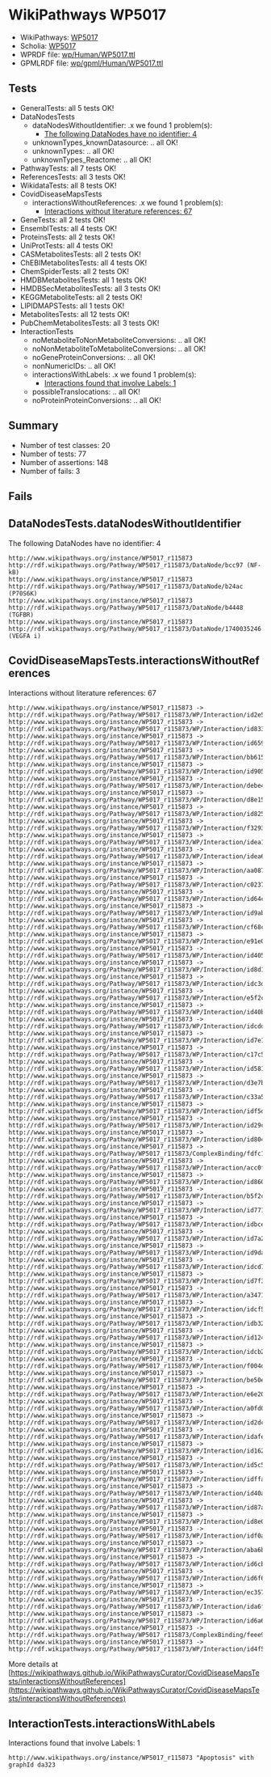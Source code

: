# WikiPathways WP5017

* WikiPathways: [WP5017](https://identifiers.org/wikipathways:WP5017)
* Scholia: [WP5017](https://scholia.toolforge.org/wikipathways/WP5017)
* WPRDF file: [wp/Human/WP5017.ttl](../wp/Human/WP5017.ttl)
* GPMLRDF file: [wp/gpml/Human/WP5017.ttl](../wp/gpml/Human/WP5017.ttl)

## Tests
* GeneralTests: all 5 tests OK!
* DataNodesTests
    * dataNodesWithoutIdentifier: .x we found 1 problem(s):
        * [The following DataNodes have no identifier: 4](#d2d32fa3)
    * unknownTypes_knownDatasource: .. all OK!
    * unknownTypes: .. all OK!
    * unknownTypes_Reactome: .. all OK!
* PathwayTests: all 7 tests OK!
* ReferencesTests: all 3 tests OK!
* WikidataTests: all 8 tests OK!
* CovidDiseaseMapsTests
    * interactionsWithoutReferences: .x we found 1 problem(s):
        * [Interactions without literature references: 67](#9701cd83)
* GeneTests: all 2 tests OK!
* EnsemblTests: all 4 tests OK!
* ProteinsTests: all 2 tests OK!
* UniProtTests: all 4 tests OK!
* CASMetabolitesTests: all 2 tests OK!
* ChEBIMetabolitesTests: all 4 tests OK!
* ChemSpiderTests: all 2 tests OK!
* HMDBMetabolitesTests: all 1 tests OK!
* HMDBSecMetabolitesTests: all 3 tests OK!
* KEGGMetaboliteTests: all 2 tests OK!
* LIPIDMAPSTests: all 1 tests OK!
* MetabolitesTests: all 12 tests OK!
* PubChemMetabolitesTests: all 3 tests OK!
* InteractionTests
    * noMetaboliteToNonMetaboliteConversions: .. all OK!
    * noNonMetaboliteToMetaboliteConversions: .. all OK!
    * noGeneProteinConversions: .. all OK!
    * nonNumericIDs: .. all OK!
    * interactionsWithLabels: .x we found 1 problem(s):
        * [Interactions found that involve Labels: 1](#630d2678)
    * possibleTranslocations: .. all OK!
    * noProteinProteinConversions: .. all OK!


## Summary

* Number of test classes: 20
* Number of tests: 77
* Number of assertions: 148
* Number of fails: 3

## Fails

<a name="d2d32fa3" />

## DataNodesTests.dataNodesWithoutIdentifier

The following DataNodes have no identifier: 4
```
http://www.wikipathways.org/instance/WP5017_r115873 http://rdf.wikipathways.org/Pathway/WP5017_r115873/DataNode/bcc97 (NF-kB)
http://www.wikipathways.org/instance/WP5017_r115873 http://rdf.wikipathways.org/Pathway/WP5017_r115873/DataNode/b24ac (P70S6K)
http://www.wikipathways.org/instance/WP5017_r115873 http://rdf.wikipathways.org/Pathway/WP5017_r115873/DataNode/b4448 (TGFBR)
http://www.wikipathways.org/instance/WP5017_r115873 http://rdf.wikipathways.org/Pathway/WP5017_r115873/DataNode/1740035246 (VEGFA i)
```

<a name="9701cd83" />

## CovidDiseaseMapsTests.interactionsWithoutReferences

Interactions without literature references: 67
```
http://www.wikipathways.org/instance/WP5017_r115873 -> http://rdf.wikipathways.org/Pathway/WP5017_r115873/WP/Interaction/id2e5351ce
http://www.wikipathways.org/instance/WP5017_r115873 -> http://rdf.wikipathways.org/Pathway/WP5017_r115873/WP/Interaction/id83382dc9
http://www.wikipathways.org/instance/WP5017_r115873 -> http://rdf.wikipathways.org/Pathway/WP5017_r115873/WP/Interaction/id659c2444
http://www.wikipathways.org/instance/WP5017_r115873 -> http://rdf.wikipathways.org/Pathway/WP5017_r115873/WP/Interaction/bb615
http://www.wikipathways.org/instance/WP5017_r115873 -> http://rdf.wikipathways.org/Pathway/WP5017_r115873/WP/Interaction/id905e2fc6
http://www.wikipathways.org/instance/WP5017_r115873 -> http://rdf.wikipathways.org/Pathway/WP5017_r115873/WP/Interaction/debe4
http://www.wikipathways.org/instance/WP5017_r115873 -> http://rdf.wikipathways.org/Pathway/WP5017_r115873/WP/Interaction/d8e15
http://www.wikipathways.org/instance/WP5017_r115873 -> http://rdf.wikipathways.org/Pathway/WP5017_r115873/WP/Interaction/id82577f59
http://www.wikipathways.org/instance/WP5017_r115873 -> http://rdf.wikipathways.org/Pathway/WP5017_r115873/WP/Interaction/f3293
http://www.wikipathways.org/instance/WP5017_r115873 -> http://rdf.wikipathways.org/Pathway/WP5017_r115873/WP/Interaction/idea19bb12
http://www.wikipathways.org/instance/WP5017_r115873 -> http://rdf.wikipathways.org/Pathway/WP5017_r115873/WP/Interaction/idea6a7587
http://www.wikipathways.org/instance/WP5017_r115873 -> http://rdf.wikipathways.org/Pathway/WP5017_r115873/WP/Interaction/aa087
http://www.wikipathways.org/instance/WP5017_r115873 -> http://rdf.wikipathways.org/Pathway/WP5017_r115873/WP/Interaction/c0237
http://www.wikipathways.org/instance/WP5017_r115873 -> http://rdf.wikipathways.org/Pathway/WP5017_r115873/WP/Interaction/id64c73014
http://www.wikipathways.org/instance/WP5017_r115873 -> http://rdf.wikipathways.org/Pathway/WP5017_r115873/WP/Interaction/id9ab74324
http://www.wikipathways.org/instance/WP5017_r115873 -> http://rdf.wikipathways.org/Pathway/WP5017_r115873/WP/Interaction/cf68c
http://www.wikipathways.org/instance/WP5017_r115873 -> http://rdf.wikipathways.org/Pathway/WP5017_r115873/WP/Interaction/e91e0
http://www.wikipathways.org/instance/WP5017_r115873 -> http://rdf.wikipathways.org/Pathway/WP5017_r115873/WP/Interaction/id4054b979
http://www.wikipathways.org/instance/WP5017_r115873 -> http://rdf.wikipathways.org/Pathway/WP5017_r115873/WP/Interaction/id8d1fcfca
http://www.wikipathways.org/instance/WP5017_r115873 -> http://rdf.wikipathways.org/Pathway/WP5017_r115873/WP/Interaction/idc3d22e0b
http://www.wikipathways.org/instance/WP5017_r115873 -> http://rdf.wikipathways.org/Pathway/WP5017_r115873/WP/Interaction/e5f2c
http://www.wikipathways.org/instance/WP5017_r115873 -> http://rdf.wikipathways.org/Pathway/WP5017_r115873/WP/Interaction/id40b35b4e
http://www.wikipathways.org/instance/WP5017_r115873 -> http://rdf.wikipathways.org/Pathway/WP5017_r115873/WP/Interaction/idcddc9bd2
http://www.wikipathways.org/instance/WP5017_r115873 -> http://rdf.wikipathways.org/Pathway/WP5017_r115873/WP/Interaction/id7e10b2e0
http://www.wikipathways.org/instance/WP5017_r115873 -> http://rdf.wikipathways.org/Pathway/WP5017_r115873/WP/Interaction/c17c5
http://www.wikipathways.org/instance/WP5017_r115873 -> http://rdf.wikipathways.org/Pathway/WP5017_r115873/WP/Interaction/id581717de
http://www.wikipathways.org/instance/WP5017_r115873 -> http://rdf.wikipathways.org/Pathway/WP5017_r115873/WP/Interaction/d3e7b
http://www.wikipathways.org/instance/WP5017_r115873 -> http://rdf.wikipathways.org/Pathway/WP5017_r115873/WP/Interaction/c33a5
http://www.wikipathways.org/instance/WP5017_r115873 -> http://rdf.wikipathways.org/Pathway/WP5017_r115873/WP/Interaction/idf5d5c17d
http://www.wikipathways.org/instance/WP5017_r115873 -> http://rdf.wikipathways.org/Pathway/WP5017_r115873/WP/Interaction/id29c37361
http://www.wikipathways.org/instance/WP5017_r115873 -> http://rdf.wikipathways.org/Pathway/WP5017_r115873/WP/Interaction/id8044965c
http://www.wikipathways.org/instance/WP5017_r115873 -> http://rdf.wikipathways.org/Pathway/WP5017_r115873/ComplexBinding/fdfc1
http://www.wikipathways.org/instance/WP5017_r115873 -> http://rdf.wikipathways.org/Pathway/WP5017_r115873/WP/Interaction/acc0f
http://www.wikipathways.org/instance/WP5017_r115873 -> http://rdf.wikipathways.org/Pathway/WP5017_r115873/WP/Interaction/id8605fd13
http://www.wikipathways.org/instance/WP5017_r115873 -> http://rdf.wikipathways.org/Pathway/WP5017_r115873/WP/Interaction/b5f2c
http://www.wikipathways.org/instance/WP5017_r115873 -> http://rdf.wikipathways.org/Pathway/WP5017_r115873/WP/Interaction/id77147e38
http://www.wikipathways.org/instance/WP5017_r115873 -> http://rdf.wikipathways.org/Pathway/WP5017_r115873/WP/Interaction/idbceb28e3
http://www.wikipathways.org/instance/WP5017_r115873 -> http://rdf.wikipathways.org/Pathway/WP5017_r115873/WP/Interaction/id7a291862
http://www.wikipathways.org/instance/WP5017_r115873 -> http://rdf.wikipathways.org/Pathway/WP5017_r115873/WP/Interaction/id9dab4de8
http://www.wikipathways.org/instance/WP5017_r115873 -> http://rdf.wikipathways.org/Pathway/WP5017_r115873/WP/Interaction/idcd7d8d5d
http://www.wikipathways.org/instance/WP5017_r115873 -> http://rdf.wikipathways.org/Pathway/WP5017_r115873/WP/Interaction/id7f3387bd
http://www.wikipathways.org/instance/WP5017_r115873 -> http://rdf.wikipathways.org/Pathway/WP5017_r115873/WP/Interaction/a3471
http://www.wikipathways.org/instance/WP5017_r115873 -> http://rdf.wikipathways.org/Pathway/WP5017_r115873/WP/Interaction/idcf5e8c4b
http://www.wikipathways.org/instance/WP5017_r115873 -> http://rdf.wikipathways.org/Pathway/WP5017_r115873/WP/Interaction/idb3277892
http://www.wikipathways.org/instance/WP5017_r115873 -> http://rdf.wikipathways.org/Pathway/WP5017_r115873/WP/Interaction/id124f504
http://www.wikipathways.org/instance/WP5017_r115873 -> http://rdf.wikipathways.org/Pathway/WP5017_r115873/WP/Interaction/idcb2aef65
http://www.wikipathways.org/instance/WP5017_r115873 -> http://rdf.wikipathways.org/Pathway/WP5017_r115873/WP/Interaction/f004d
http://www.wikipathways.org/instance/WP5017_r115873 -> http://rdf.wikipathways.org/Pathway/WP5017_r115873/WP/Interaction/be50e
http://www.wikipathways.org/instance/WP5017_r115873 -> http://rdf.wikipathways.org/Pathway/WP5017_r115873/WP/Interaction/e6e20
http://www.wikipathways.org/instance/WP5017_r115873 -> http://rdf.wikipathways.org/Pathway/WP5017_r115873/WP/Interaction/a0fd0
http://www.wikipathways.org/instance/WP5017_r115873 -> http://rdf.wikipathways.org/Pathway/WP5017_r115873/WP/Interaction/id2dc5849
http://www.wikipathways.org/instance/WP5017_r115873 -> http://rdf.wikipathways.org/Pathway/WP5017_r115873/WP/Interaction/idafea9d81
http://www.wikipathways.org/instance/WP5017_r115873 -> http://rdf.wikipathways.org/Pathway/WP5017_r115873/WP/Interaction/id16238df4
http://www.wikipathways.org/instance/WP5017_r115873 -> http://rdf.wikipathways.org/Pathway/WP5017_r115873/WP/Interaction/id5c510149
http://www.wikipathways.org/instance/WP5017_r115873 -> http://rdf.wikipathways.org/Pathway/WP5017_r115873/WP/Interaction/idffa279cf
http://www.wikipathways.org/instance/WP5017_r115873 -> http://rdf.wikipathways.org/Pathway/WP5017_r115873/WP/Interaction/id40a4006b
http://www.wikipathways.org/instance/WP5017_r115873 -> http://rdf.wikipathways.org/Pathway/WP5017_r115873/WP/Interaction/id87a12055
http://www.wikipathways.org/instance/WP5017_r115873 -> http://rdf.wikipathways.org/Pathway/WP5017_r115873/WP/Interaction/id8e00894d
http://www.wikipathways.org/instance/WP5017_r115873 -> http://rdf.wikipathways.org/Pathway/WP5017_r115873/WP/Interaction/idf0a72812
http://www.wikipathways.org/instance/WP5017_r115873 -> http://rdf.wikipathways.org/Pathway/WP5017_r115873/WP/Interaction/aba6b
http://www.wikipathways.org/instance/WP5017_r115873 -> http://rdf.wikipathways.org/Pathway/WP5017_r115873/WP/Interaction/id6cb6de0c
http://www.wikipathways.org/instance/WP5017_r115873 -> http://rdf.wikipathways.org/Pathway/WP5017_r115873/WP/Interaction/id6f6413b9
http://www.wikipathways.org/instance/WP5017_r115873 -> http://rdf.wikipathways.org/Pathway/WP5017_r115873/WP/Interaction/ec357
http://www.wikipathways.org/instance/WP5017_r115873 -> http://rdf.wikipathways.org/Pathway/WP5017_r115873/WP/Interaction/ida6fb44b3
http://www.wikipathways.org/instance/WP5017_r115873 -> http://rdf.wikipathways.org/Pathway/WP5017_r115873/WP/Interaction/id6a6c6678
http://www.wikipathways.org/instance/WP5017_r115873 -> http://rdf.wikipathways.org/Pathway/WP5017_r115873/ComplexBinding/feee9
http://www.wikipathways.org/instance/WP5017_r115873 -> http://rdf.wikipathways.org/Pathway/WP5017_r115873/WP/Interaction/id4f50d393
```

More details at [https://wikipathways.github.io/WikiPathwaysCurator/CovidDiseaseMapsTests/interactionsWithoutReferences](https://wikipathways.github.io/WikiPathwaysCurator/CovidDiseaseMapsTests/interactionsWithoutReferences)

<a name="630d2678" />

## InteractionTests.interactionsWithLabels

Interactions found that involve Labels: 1
```
http://www.wikipathways.org/instance/WP5017_r115873 "Apoptosis" with graphId da323
```

